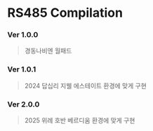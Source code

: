 RS485 Compilation
=================
### Ver 1.0.0
> 경동나비엔 월패드
### Ver 1.0.1
> 2024 답십리 지웰 에스테이트 환경에 맞게 구현
### Ver 2.0.0
> 2025 위례 호반 베르디움 환경에 맞게 구현
